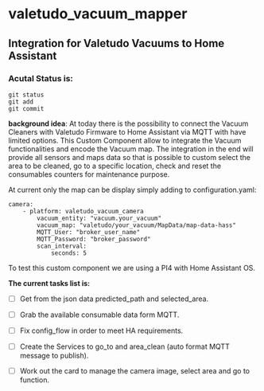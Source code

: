 # valetudo_vacuum_mapper
## Integration for Valetudo Vacuums to Home Assistant

### Acutal Status is:
```
git status
git add
git commit
```

**background idea**:
At today there is the possibility to connect the Vacuum Cleaners with Valetudo Firmware to Home Assistant via MQTT with have limited options. 
This Custom Component allow to integrate the Vacuum functionalities and encode the Vacuum map. 
The integration in the end will provide all sensors and maps data so that is possible to custom select the area to be cleaned, 
go to a specific location, check and reset the consumables counters for maintenance purpose. 

At current only the map can be display simply adding to configuration.yaml:

```
camera:
    - platform: valetudo_vacuum_camera
        vacuum_entity: "vacuum.your_vacuum"
        vacuum_map: "valetudo/your_vacuum/MapData/map-data-hass"
        MQTT_User: "broker_user_name"
        MQTT_Password: "broker_password"
        scan_interval:
            seconds: 5
```

To test this custom component we are using a PI4 with Home Assistant OS.
 
**The current tasks list is:**
- [ ] Get from the json data predicted_path and selected_area. 
- [ ] Grab the available consumable data form MQTT.
- [ ] Fix config_flow in order to meet HA requirements.
- [ ] Create the Services to go_to and area_clean (auto format MQTT message to publish).
- [ ] Work out the card to manage the camera image, select area and go to function.


